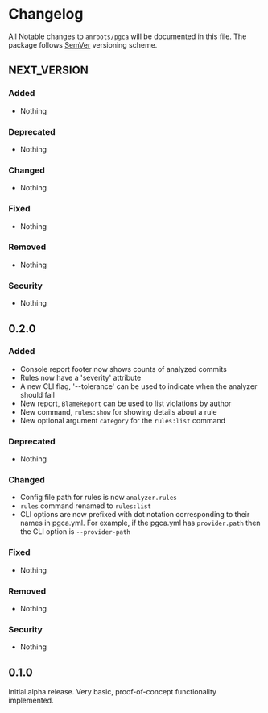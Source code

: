 # Changelog

All Notable changes to `anroots/pgca` will be documented in this file. The package follows [SemVer](http://semver.org) versioning scheme.

## NEXT_VERSION

### Added
- Nothing

### Deprecated
- Nothing

### Changed
- Nothing

### Fixed
- Nothing

### Removed
- Nothing

### Security
- Nothing

## 0.2.0

### Added
- Console report footer now shows counts of analyzed commits
- Rules now have a 'severity' attribute
- A new CLI flag, '--tolerance' can be used to indicate when the analyzer should fail 
- New report, `BlameReport` can be used to list violations by author
- New command, `rules:show` for showing details about a rule
- New optional argument `category` for the `rules:list` command

### Deprecated
- Nothing

### Changed
- Config file path for rules is now `analyzer.rules`
- `rules` command renamed to `rules:list`
- CLI options are now prefixed with dot notation corresponding to their names in pgca.yml. For example, if the pgca.yml has `provider.path` then the CLI option is `--provider-path`

### Fixed
- Nothing

### Removed
- Nothing

### Security
- Nothing

## 0.1.0

Initial alpha release. Very basic, proof-of-concept functionality implemented.